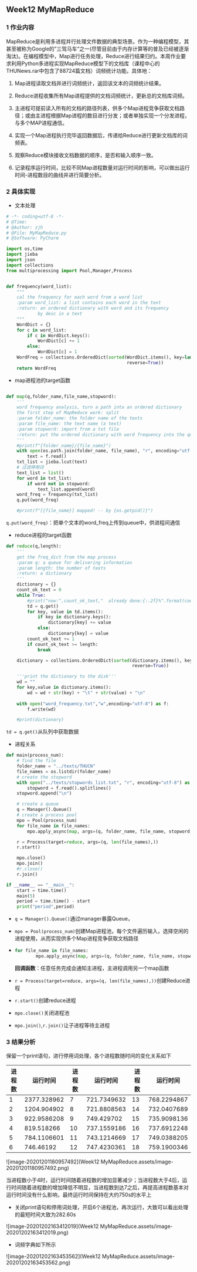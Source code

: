 ## Week12 MyMapReduce

### 1 作业内容

MapReduce是利用多进程并行处理文件数据的典型场景。作为一种编程模型，其甚至被称为Google的”三驾马车“之一(尽管目前由于内存计算等的普及已经被逐渐淘汰)。在编程模型中，Map进行任务处理，Reduce进行结果归约。本周作业要求利用Python多进程实现MapReduce模型下的文档库（课程中心的THUNews.rar中包含了88724篇文档）词频统计功能。具体地：

1. Map进程读取文档并进行词频统计，返回该文本的词频统计结果。

2. Reduce进程收集所有Map进程提供的文档词频统计，更新总的文档库词频。

3. 主进程可提前读入所有的文档的路径列表，供多个Map进程竞争获取文档路径；或由主进程根据Map进程的数目进行分发；或者单独实现一个分发进程，与多个MAP进程通信。

4. 实现一个Map进程执行完毕返回数据后，传递给Reduce进行更新文档库的词频表。

5. 观察Reduce模块接收文档数据的顺序，是否和输入顺序一致。

6. 记录程序运行时间，比较不同Map进程数量对运行时间的影响，可以做出运行时间-进程数目的曲线并进行简要分析。

### 2 具体实现

+ 文本处理

```python
# -*- coding=utf-8 -*-
# @Time:
# @Author: zjh
# @File: MyMapReduce.py
# @Software: PyCharm

import os,time
import jieba
import json
import collections
from multiprocessing import Pool,Manager,Process


def frequency(word_list):
    """
    cal the frequency for each word from a word list
    :param word_list: a list contains each word in the text
    :return: an ordered dictionary with word and its frequency
            by desc in a text
    """
    WordDict = {}
    for c in word_list:
        if c in WordDict.keys():
            WordDict[c] += 1
        else:
            WordDict[c] = 1
    WordFreq = collections.OrderedDict(sorted(WordDict.items(), key=lambda dc:dc[1],
                                              reverse=True))
    return WordFreq
```

+ map进程池的target函数

```python

def map(q,folder_name,file_name,stopword):
    '''
    word frequency analysis, turn a path into an ordered dictionary
    the first step of MapReduce work: split
    :param folder_name: the folder name of the texts
    :param file_name: the text name (a text)
    :param stopword: import from a txt file
    :return: put the ordered dictionary with word frequency into the queue
    '''
    #print(f"{folder_name}/{file_name}")
    with open(os.path.join(folder_name, file_name), "r", encoding="utf-8") as f:
        text = f.read()
    txt_list = jieba.lcut(text)
    # 过滤停用词
    text_list = list()
    for word in txt_list:
        if word not in stopword:
            text_list.append(word)
    word_freq = frequency(txt_list)
    q.put(word_freq)

    #print(f"[{file_name}] mapped! -- by {os.getpid()}")
```

`q.put(word_freq)`：把单个文本的word_freq上传到queue中，供进程间通信

+ reduce进程的target函数

```python
def reduce(q,length):
    '''
	get the freq_dict from the map process
    :param q: a queue for delivering information
    :param length: the number of texts
    :return: a dictionary
    '''
    dictionary = {}
    count_ok_text = 0
    while True:
        #print("now:",count_ok_text,"  already done:{:.2f}%".format(count_ok_text/length*100))
        td = q.get()
        for key, value in td.items():
            if key in dictionary.keys():
                dictionary[key] += value
            else:
                dictionary[key] = value
        count_ok_text += 1
        if count_ok_text >= length:
            break

    dictionary = collections.OrderedDict(sorted(dictionary.items(), key=lambda dc: dc[1],
                                                reverse=True))

    '''print the dictionary to the disk'''
    wd = ""
    for key,value in dictionary.items():
        wd = wd + str(key) + "\t" + str(value) + "\n"
    
    with open("word_frequency.txt","w",encoding="utf-8") as f:
        f.write(wd)

    #print(dictionary)
```

`td = q.get()`从队列中获取数据

+ 进程关系

```python
def main(process_num):
    # find the file
    folder_name = "../texts/THUCN"
    file_names = os.listdir(folder_name)
    # create the stopword
    with open("../texts/stopwords_list.txt", "r", encoding="utf-8") as f:
        stopword = f.read().splitlines()
    stopword.append("\n")

    # create a queue
    q = Manager().Queue()
    # create a process pool
    mpo = Pool(process_num)
    for file_name in file_names:
        mpo.apply_async(map, args=(q, folder_name, file_name, stopword,))

    r = Process(target=reduce, args=(q, len(file_names),))
    r.start()

    mpo.close()
    mpo.join()
    #r.close()
    r.join()

if __name__ == "__main__":
    start = time.time()
    main(5)
    period = time.time() - start
    print("period",period)
```

+ `q = Manager().Queue()`通过manager暴露Queue，

+ `mpo = Pool(process_num)`创建Map进程池，每个文件遍历输入，选择空闲的进程使用，从而实现供多个Map进程竞争获取文档路径

+ ```python
  for file_name in file_names:
          mpo.apply_async(map, args=(q, folder_name, file_name, stopword,))
  ```

  **回调函数**：任意任务完成会通知主进程，主进程调用另一个map函数

+ `r = Process(target=reduce, args=(q, len(file_names),))`创建Reduce进程

+ `r.start()`创建reduce进程

+ `mpo.close()`关闭进程池

+ `mpo.join()`,`r.join()`让子进程等待主进程

### 3 结果分析

保留一个print语句，进行停用词处理，各个进程数随时间的变化关系如下

| 进程数 | 运行时间    | 进程数 | 运行时间    | 进程数 | 运行时间    |
| ------ | ----------- | ------ | ----------- | ------ | ----------- |
| 1      | 2377.328962 | 7      | 721.7349632 | 13     | 768.2294867 |
| 2      | 1204.904902 | 8      | 721.8808563 | 14     | 732.0407689 |
| 3      | 922.9586208 | 9      | 749.429702  | 15     | 735.9098136 |
| 4      | 819.518266  | 10     | 737.1559186 | 16     | 737.6912248 |
| 5      | 784.1106601 | 11     | 743.1214669 | 17     | 749.0388205 |
| 6      | 746.46192   | 12     | 747.4230361 | 18     | 759.1900346 |

![image-20201201180957492](Week12 MyMapReduce.assets/image-20201201180957492.png)

当进程数小于4时，运行时间随着进程数的增加显著减少；当进程数大于4后，运行时间随着进程数的增加降低不明显，当进程数到达7之后，再提高进程数基本对运行时间没有什么影响，最终运行时间保持在大约750s的水平上

+ 关闭print语句和停用词处理，开启6个进程池，再次运行，大致可以看出处理的最短时间大致为282.60s

![image-20201202163412019](Week12 MyMapReduce.assets/image-20201202163412019.png)

+ 词频字典如下所示

![image-20201202163453562](Week12 MyMapReduce.assets/image-20201202163453562.png)